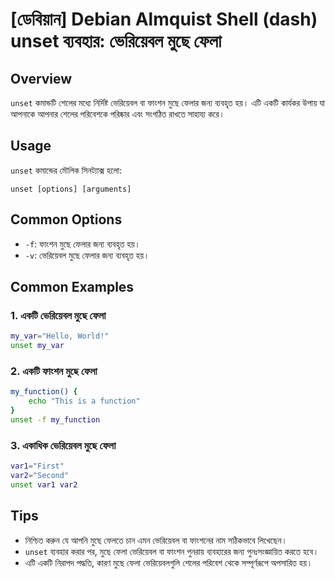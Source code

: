 # [ডেবিয়ান] Debian Almquist Shell (dash) unset ব্যবহার: ভেরিয়েবল মুছে ফেলা

## Overview
`unset` কমান্ডটি শেলের মধ্যে নির্দিষ্ট ভেরিয়েবল বা ফাংশন মুছে ফেলার জন্য ব্যবহৃত হয়। এটি একটি কার্যকর উপায় যা আপনাকে আপনার শেলের পরিবেশকে পরিষ্কার এবং সংগঠিত রাখতে সাহায্য করে।

## Usage
`unset` কমান্ডের মৌলিক সিনট্যাক্স হলো:

```
unset [options] [arguments]
```

## Common Options
- `-f`: ফাংশন মুছে ফেলার জন্য ব্যবহৃত হয়।
- `-v`: ভেরিয়েবল মুছে ফেলার জন্য ব্যবহৃত হয়।

## Common Examples
### 1. একটি ভেরিয়েবল মুছে ফেলা
```sh
my_var="Hello, World!"
unset my_var
```

### 2. একটি ফাংশন মুছে ফেলা
```sh
my_function() {
    echo "This is a function"
}
unset -f my_function
```

### 3. একাধিক ভেরিয়েবল মুছে ফেলা
```sh
var1="First"
var2="Second"
unset var1 var2
```

## Tips
- নিশ্চিত করুন যে আপনি মুছে ফেলতে চান এমন ভেরিয়েবল বা ফাংশনের নাম সঠিকভাবে লিখেছেন।
- `unset` ব্যবহার করার পর, মুছে ফেলা ভেরিয়েবল বা ফাংশন পুনরায় ব্যবহারের জন্য পুনঃসংজ্ঞায়িত করতে হবে। 
- এটি একটি নিরাপদ পদ্ধতি, কারণ মুছে ফেলা ভেরিয়েবলগুলি শেলের পরিবেশ থেকে সম্পূর্ণরূপে অপসারিত হয়।